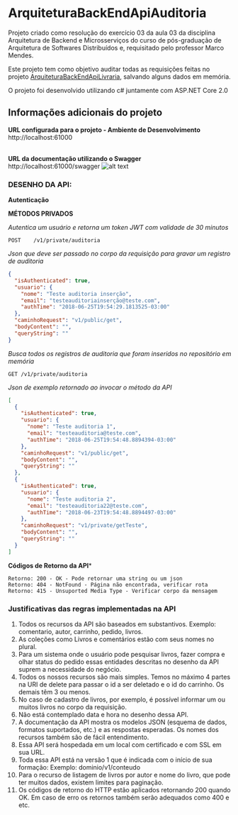 # ArquiteturaBackEndApiAuditoria
Projeto criado como resolução do exercício 03 da aula 03 da disciplina Arquitetura de Backend e Microsserviços do curso de pós-graduação de Arquitetura de Softwares Distribuídos e, requisitado pelo professor Marco Mendes.

Este projeto tem como objetivo auditar todas as requisições feitas no projeto [ArquiteturaBackEndApiLivraria](https://github.com/otavioreis/ArquiteturaBackEndApiLivraria), salvando alguns dados em memória.

O projeto foi desenvolvido utilizando c# juntamente com ASP.NET Core 2.0

## Informações adicionais do projeto

**URL configurada para o projeto - Ambiente de Desenvolvimento**<br />
http://localhost:61000</br></br>

**URL da documentação utilizando o Swagger**<br />
http://localhost:61000/swagger
![alt text](https://i.snag.gy/yStUYX.jpg)


### DESENHO DA API:


**Autenticação**

**MÉTODOS PRIVADOS**

*Autentica um usuário e retorna um token JWT com validade de 30 minutos*
```
POST	/v1/private/auditoria
```

*Json que deve ser passado no corpo da requisição para gravar um registro de auditoria*
```json
{
  "isAuthenticated": true,
  "usuario": {
    "nome": "Teste auditoria inserção",
    "email": "testeauditoriainserção@teste.com",
    "authTime": "2018-06-25T19:54:29.1813525-03:00"
  },
  "caminhoRequest": "v1/public/get",
  "bodyContent": "",
  "queryString": ""
}
```

*Busca todos os registros de auditoria que foram inseridos no repositório em memória*
```
GET	/v1/private/auditoria
```

*Json de exemplo retornado ao invocar o método da API*
```json
[
  {
    "isAuthenticated": true,
    "usuario": {
      "nome": "Teste auditoria 1",
      "email": "testeauditoria@teste.com",
      "authTime": "2018-06-25T19:54:48.8894394-03:00"
    },
    "caminhoRequest": "v1/public/get",
    "bodyContent": "",
    "queryString": ""
  },
  {
    "isAuthenticated": true,
    "usuario": {
      "nome": "Teste auditoria 2",
      "email": "testeauditoria22@teste.com",
      "authTime": "2018-06-23T19:54:48.8894497-03:00"
    },
    "caminhoRequest": "v1/private/getTeste",
    "bodyContent": "",
    "queryString": ""
  }
]
```


**Códigos de Retorno da API***
```
Retorno: 200 - OK - Pode retornar uma string ou um json
Retorno: 404 - NotFound - Página não encontrada, verificar rota
Retorno: 415 - Unsuported Media Type - Verificar corpo da mensagem
```

### Justificativas das regras implementadas na API
1) Todos os recursos da API são baseados em substantivos. Exemplo: comentario, autor, carrinho, pedido, livros.
2) As coleções como Livros e comentários estão com seus nomes no plural.
3) Para um sistema onde o usuário pode pesquisar livros, fazer compra e olhar status do pedido essas entidades descritas no desenho da API suprem a necessidade do negócio.
4) Todos os nossos recursos são mais simples. Temos no máximo 4 partes na URI de delete para passar o id a ser deletado e o id do carrinho. Os demais têm 3 ou menos.
5) No caso de cadastro de livros, por exemplo, é possível informar um ou muitos livros no corpo da requisição.
6) Não está contemplado data e hora no desenho dessa API.
7) A documentação da API mostra os modelos JSON (esquema de dados, formatos suportados, etc.) e as respostas esperadas. Os nomes dos recursos também são de fácil entendimento.
8) Essa API será hospedada em um local com certificado e com SSL em sua URL.
9) Toda essa API está na versão 1 que é indicada com o início de sua formação: Exemplo: dominio/v1/conteudo
10) Para o recurso de listagem de livros por autor e nome do livro, que pode ter muitos dados, existem limites para paginação.
11) Os códigos de retorno do HTTP estão aplicados retornando 200 quando OK. Em caso de erro os retornos também serão adequados como 400 e etc.
